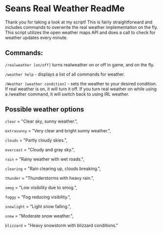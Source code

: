 # Seans Real Weather ReadMe

Thank you for taking a look at my script! This is fairly straightforward and includes commands to overwrite the real weather implementaiton on the fly. This script utilizes the open weather maps API and does a call to check for weather updates every minute. 

## Commands:

``/realweather [on/off]`` turns realweather on or off in game, and on the fly. 

``/weather help`` - displays a list of all commands for weather.

``/Weather [weather condition]`` - sets the weather to your desired condition. If real weather is on, it will turn it off. If you turn real weather on while using a /weather command, it will switch back to using IRL weather. 

## Possible weather options

``clear`` = "Clear sky, sunny weather.",

``extrasunny`` = "Very clear and bright sunny weather.",

``clouds`` = "Partly cloudy skies.",

``overcast`` = "Cloudy and gray sky.",

``rain`` = "Rainy weather with wet roads.",

``clearing`` = "Rain clearing up, clouds breaking.",

``thunder`` = "Thunderstorms with heavy rain.",

``smog`` = "Low visibility due to smog.",

``foggy`` = "Fog reducing visibility.",

``snowlight`` = "Light snow falling.",

``snow`` = "Moderate snow weather.",

``blizzard`` = "Heavy snowstorm with blizzard conditions."
